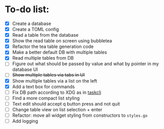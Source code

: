 # To-do list:
- [x] Create a database
- [x] Create a TOML config
- [x] Read a table from the database
- [x] Show the read table on screen using bubbletea
- [x] Refactor the tea table generation code
- [x] Make a better default DB with multiple tables
- [x] Read multiple tables from DB
- [ ] Figure out what should be passed by value and what by pointer in my database UI
- [ ] ~~Show multiple tables via tabs in UI~~
- [x] Show multiple tables via a list on the left
- [x] Add a text box for commands
- [ ] Fix DB path according to XDG as in [taskcli](https://github.com/charmbracelet/taskcli)
- [ ] Find a more compact list styling
- [ ] Text edit should accept q button press and not quit
- [ ] Change table view on list selection + enter
- [ ] Refactor: move all widget styling from constructors to `styles.go`
- [ ] Add logging
